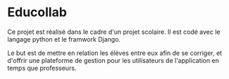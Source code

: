 # Educollab

Ce projet est réalisé dans le cadre d'un projet scolaire. Il est codé avec le langage python et le framwork Django. 

Le but est de mettre en relation les élèves entre eux afin de se corriger, et d'offrir une plateforme de gestion pour les utilisateurs de l'application en temps que professeurs.

